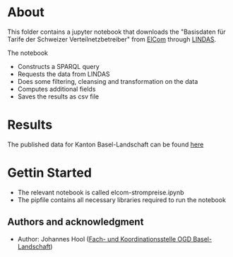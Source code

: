 # About
This folder contains a jupyter notebook that downloads the "Basisdaten für Tarife der Schweizer Verteilnetzbetreiber" from [ElCom](https://www.elcom.admin.ch/elcom/en/home/topics/electricity-tariffs/basic-data-for-tariffs-of-the-swiss-distribution-network-operato.html) through [LINDAS](https://lindas.admin.ch/?lang=en).

The notebook
- Constructs a SPARQL query
- Requests the data from LINDAS
- Does some filtering, cleansing and transformation on the data
- Computes additional fields
- Saves the results as csv file

# Results
The published data for Kanton Basel-Landschaft can be found [here](https://data.bl.ch/explore/dataset/12340/table/)

# Gettin Started
- The relevant notebook is called elcom-strompreise.ipynb
- The pipfile contains all necessary libraries required to run the notebook

## Authors and acknowledgment
- Author: Johannes Hool ([Fach- und Koordinationsstelle OGD Basel-Landschaft](https://www.baselland.ch/politik-und-behorden/direktionen/finanz-und-kirchendirektion/statistisches-amt/ogd))